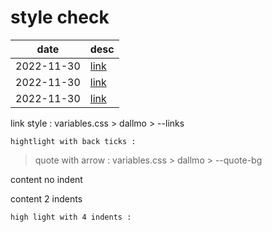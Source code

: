 # style check

| date | desc |
|------|------|
| 2022-11-30 | [link] |
| 2022-11-30 | [link] |
| 2022-11-30 | [link] |

link style : variables.css > dallmo > --links

```
hightlight with back ticks : 
```

> quote with arrow : variables.css > dallmo > --quote-bg

<!-- comments here -->
[2022-11-30]: ./2022-11-30.md
[link]: https://google.com

content no indent
  
  content 2 indents
    
    high light with 4 indents : 